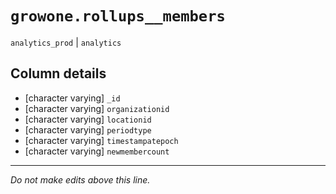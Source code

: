# `growone.rollups__members`
`analytics_prod` | `analytics`

## Column details
* [character varying] `_id`
* [character varying] `organizationid`
* [character varying] `locationid`
* [character varying] `periodtype`
* [character varying] `timestampatepoch`
* [character varying] `newmembercount`

-------------------------------------------------------------------------------
*Do not make edits above this line.*
